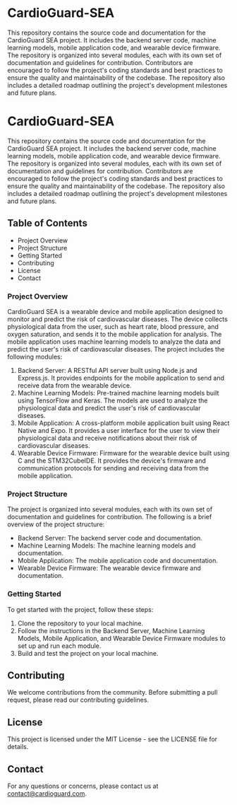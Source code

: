 # CardioGuard-SEA

This repository contains the source code and documentation for the CardioGuard SEA project. It includes the backend server code, machine learning models, mobile application code, and wearable device firmware. The repository is organized into several modules, each with its own set of documentation and guidelines for contribution. Contributors are encouraged to follow the project's coding standards and best practices to ensure the quality and maintainability of the codebase. The repository also includes a detailed roadmap outlining the project's development milestones and future plans.

# CardioGuard-SEA

This repository contains the source code and documentation for the CardioGuard SEA project. It includes the backend server code, machine learning models, mobile application code, and wearable device firmware. The repository is organized into several modules, each with its own set of documentation and guidelines for contribution. Contributors are encouraged to follow the project's coding standards and best practices to ensure the quality and maintainability of the codebase. The repository also includes a detailed roadmap outlining the project's development milestones and future plans.

## Table of Contents

- Project Overview
- Project Structure
- Getting Started
- Contributing
- License
- Contact

### Project Overview

CardioGuard SEA is a wearable device and mobile application designed to monitor and predict the risk of cardiovascular diseases. The device collects physiological data from the user, such as heart rate, blood pressure, and oxygen saturation, and sends it to the mobile application for analysis. The mobile application uses machine learning models to analyze the data and predict the user's risk of cardiovascular diseases. The project includes the following modules:

1. Backend Server: A RESTful API server built using Node.js and Express.js. It provides endpoints for the mobile application to send and receive data from the wearable device.
2. Machine Learning Models: Pre-trained machine learning models built using TensorFlow and Keras. The models are used to analyze the physiological data and predict the user's risk of cardiovascular diseases.
3. Mobile Application: A cross-platform mobile application built using React Native and Expo. It provides a user interface for the user to view their physiological data and receive notifications about their risk of cardiovascular diseases.
4. Wearable Device Firmware: Firmware for the wearable device built using C and the STM32CubeIDE. It provides the device's firmware and communication protocols for sending and receiving data from the mobile application.

### Project Structure

The project is organized into several modules, each with its own set of documentation and guidelines for contribution. The following is a brief overview of the project structure:

- Backend Server: The backend server code and documentation.
- Machine Learning Models: The machine learning models and documentation.
- Mobile Application: The mobile application code and documentation.
- Wearable Device Firmware: The wearable device firmware and documentation.

### Getting Started

To get started with the project, follow these steps:

1. Clone the repository to your local machine.
2. Follow the instructions in the Backend Server, Machine Learning Models, Mobile Application, and Wearable Device Firmware modules to set up and run each module.
3. Build and test the project on your local machine.

## Contributing

We welcome contributions from the community. Before submitting a pull request, please read our contributing guidelines.

## License

This project is licensed under the MIT License - see the LICENSE file for details.

## Contact

For any questions or concerns, please contact us at contact@cardioguard.com.
